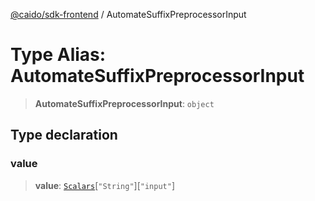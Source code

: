 [@caido/sdk-frontend](../index.md) / AutomateSuffixPreprocessorInput

# Type Alias: AutomateSuffixPreprocessorInput

> **AutomateSuffixPreprocessorInput**: `object`

## Type declaration

### value

> **value**: [`Scalars`](Scalars.md)\[`"String"`\]\[`"input"`\]
